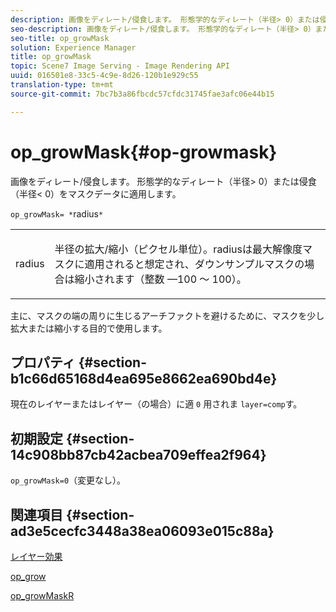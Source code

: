 ```yaml
---
description: 画像をディレート/侵食します。 形態学的なディレート（半径> 0）または侵食（半径< 0）をマスクデータに適用します。
seo-description: 画像をディレート/侵食します。 形態学的なディレート（半径> 0）または侵食（半径< 0）をマスクデータに適用します。
seo-title: op_growMask
solution: Experience Manager
title: op_growMask
topic: Scene7 Image Serving - Image Rendering API
uuid: 016501e8-33c5-4c9e-8d26-120b1e929c55
translation-type: tm+mt
source-git-commit: 7bc7b3a86fbcdc57cfdc31745fae3afc06e44b15

---
```



# op_growMask{#op-growmask}

画像をディレート/侵食します。 形態学的なディレート（半径> 0）または侵食（半径&lt; 0）をマスクデータに適用します。

`op_growMask= *`radius`*`

<table id="simpletable_3BAA4523D29E447FA7A4C9009B3E8344"> 
 <tr class="strow"> 
  <td class="stentry"> <p><span class="varname"> radius</span> </p> </td> 
  <td class="stentry"> <p>半径の拡大/縮小（ピクセル単位）。radiusは最大解像度マスクに適用されると想定され、ダウンサンプルマスクの場合は縮小されます（整数 —100 ～ 100）。 </p></td> 
 </tr> 
</table>

主に、マスクの端の周りに生じるアーチファクトを避けるために、マスクを少し拡大または縮小する目的で使用します。

## プロパティ {#section-b1c66d65168d4ea695e8662ea690bd4e}

現在のレイヤーまたはレイヤー（の場合）に適 `0` 用されま `layer=comp`す。

## 初期設定 {#section-14c908bb87cb42acbea709effea2f964}

`op_growMask=0`（変更なし）。

## 関連項目 {#section-ad3e5cecfc3448a38ea06093e015c88a}

[レイヤー効果](../../../../../is-api/http-ref/image-serving-api-ref/c-http-protocol-reference/c-syntax-and-features/r-layer-effects.md#reference-82a6b5311b3d4471ad2799adb3b2201c)

[op_grow](../../../../../is-api/http-ref/image-serving-api-ref/c-http-protocol-reference/c-command-reference/r-op-grow.md#reference-f95f3291c78c42b9a34b1b7e177e739a)

[op_growMaskR](../../../../../is-api/http-ref/image-serving-api-ref/c-http-protocol-reference/c-command-reference/r-op-growmaskr.md#reference-8092864159ae43c490821b9590d7709a)
